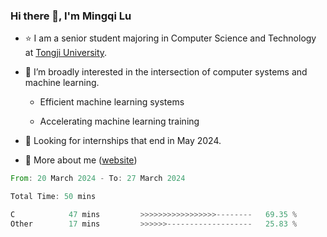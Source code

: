 ### Hi there 👋, I'm Mingqi Lu

- :star: I am a senior student majoring in Computer Science and Technology at [Tongji University](https://en.tongji.edu.cn/p/#/).

- :thinking: I’m broadly interested in the intersection of computer systems and machine learning.

  - Efficient machine learning systems

  - Accelerating machine learning training

- :seedling: Looking for internships that end in May 2024.

- 💬 More about me ([website](https://lmqqqqqq.github.io/))

<!--START_SECTION:waka-->

```rust
From: 20 March 2024 - To: 27 March 2024

Total Time: 50 mins

C            47 mins         >>>>>>>>>>>>>>>>>--------   69.35 %
Other        17 mins         >>>>>>-------------------   25.83 %
```

<!--END_SECTION:waka-->


